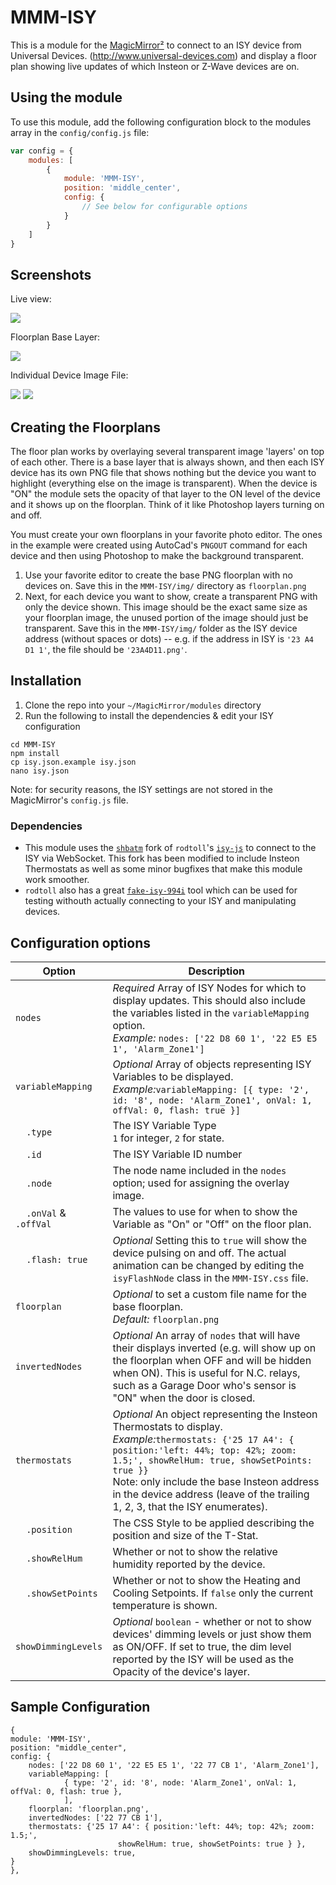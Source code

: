 # MMM-ISY

This is a module for the [MagicMirror²](https://github.com/MichMich/MagicMirror/) to connect to an ISY device from Universal Devices. (http://www.universal-devices.com) and display a floor plan showing live updates of which Insteon or Z-Wave devices are on.

## Using the module

To use this module, add the following configuration block to the modules array in the `config/config.js` file:
```js
var config = {
    modules: [
        {
            module: 'MMM-ISY',
            position: 'middle_center',
            config: {
                // See below for configurable options
            }
        }
    ]
}
```

## Screenshots
Live view:

![](https://github.com/shbatm/isy-js/tree/master/screenshots/floorplan_preview.png)

Floorplan Base Layer:

![](https://github.com/shbatm/isy-js/tree/master/screenshots/floorplan.png)

Individual Device Image File:

![](https://github.com/shbatm/isy-js/tree/master/screenshots/22D8601.png) ![](https://github.com/shbatm/isy-js/tree/master/screenshots/22D8601_background.png)

## Creating the Floorplans
The floor plan works by overlaying several transparent image 'layers' on top of each other.  There is a base layer that is always shown, and then each ISY device has its own PNG file that shows nothing but the device you want to highlight (everything else on the image is transparent).  When the device is "ON" the module sets the opacity of that layer to the ON level of the device and it shows up on the floorplan.  Think of it like Photoshop layers turning on and off.

You must create your own floorplans in your favorite photo editor.  The ones in the example were created using AutoCad's `PNGOUT` command for each device and then using Photoshop to make the background transparent.

1. Use your favorite editor to create the base PNG floorplan with no devices on. Save this in the `MMM-ISY/img/` directory as `floorplan.png`
2. Next, for each device you want to show, create a transparent PNG with only the device shown. This image should be the exact same size as your floorplan image, the unused portion of the image should just be transparent.  Save this in the `MMM-ISY/img/` folder as the ISY device address (without spaces or dots) -- e.g. if the address in ISY is `'23 A4 D1 1'`, the file should be `'23A4D11.png'`.

## Installation

1. Clone the repo into your `~/MagicMirror/modules` directory
2. Run the following to install the dependencies & edit your ISY configuration
```
cd MMM-ISY
npm install
cp isy.json.example isy.json
nano isy.json
```
Note: for security reasons, the ISY settings are not stored in the MagicMirror's `config.js` file.

### Dependencies
- This module uses the [`shbatm`](https://github.com/shbatm/isy-js) fork of `rodtoll`'s [`isy-js`](https://github.com/rodtoll/isy-js) to connect to the ISY via WebSocket. This fork has been modified to include Insteon Thermostats as well as some minor bugfixes that make this module work smoother. 
- `rodtoll` also has a great [`fake-isy-994i`](https://github.com/rodtoll/fake-isy-994i/) tool which can be used for testing withouth actually connecting to your ISY and manipulating devices.

## Configuration options

| Option           | Description
|----------------- |-----------
| `nodes`        | *Required* Array of ISY Nodes for which to display updates.  This should also include the variables listed in the `variableMapping` option.<br />*Example:* `nodes: ['22 D8 60 1', '22 E5 E5 1', 'Alarm_Zone1']`
| `variableMapping`        | *Optional* Array of objects representing ISY Variables to be displayed.<br>*Example:*`variableMapping: [{ type: '2', id: '8', node: 'Alarm_Zone1', onVal: 1, offVal: 0, flash: true }]`
| &nbsp;&nbsp;&nbsp;&nbsp;`.type` | The ISY Variable Type<br />`1` for integer, `2` for state.
| &nbsp;&nbsp;&nbsp;&nbsp;`.id` | The ISY Variable ID number
| &nbsp;&nbsp;&nbsp;&nbsp;`.node` | The node name included in the `nodes` option; used for assigning the overlay image.
| &nbsp;&nbsp;&nbsp;&nbsp;`.onVal` & `.offVal` | The values to use for when to show the Variable as "On" or "Off" on the floor plan.
| &nbsp;&nbsp;&nbsp;&nbsp;`.flash: true` | *Optional* Setting this to `true` will show the device pulsing on and off. The actual animation can be changed by editing the `isyFlashNode` class in the `MMM-ISY.css` file.
| `floorplan` | *Optional* to set a custom file name for the base floorplan.<br/>*Default:* `floorplan.png`
| `invertedNodes` | *Optional* An array of `nodes` that will have their displays inverted (e.g. will show up on the floorplan when OFF and will be hidden when ON). This is useful for N.C. relays, such as a Garage Door who's sensor is "ON" when the door is closed.
| `thermostats` | *Optional* An object representing the Insteon Thermostats to display.<br />*Example:*`thermostats: {'25 17 A4': { position:'left: 44%; top: 42%; zoom: 1.5;', showRelHum: true, showSetPoints: true }}`<br />Note: only include the base Insteon address in the device address (leave of the trailing 1, 2, 3, that the ISY enumerates).
| &nbsp;&nbsp;&nbsp;&nbsp;`.position` | The CSS Style to be applied describing the position and size of the T-Stat.
| &nbsp;&nbsp;&nbsp;&nbsp;`.showRelHum` | Whether or not to show the relative humidity reported by the device.
| &nbsp;&nbsp;&nbsp;&nbsp;`.showSetPoints` | Whether or not to show the Heating and Cooling Setpoints. If `false` only the current temperature is shown.
| `showDimmingLevels` | *Optional* `boolean` - whether or not to show devices' dimming levels or just show them as ON/OFF.  If set to true, the dim level reported by the ISY will be used as the Opacity of the device's layer.

## Sample Configuration
```
{
module: 'MMM-ISY',
position: "middle_center",
config: {
    nodes: ['22 D8 60 1', '22 E5 E5 1', '22 77 CB 1', 'Alarm_Zone1'],
    variableMapping: [ 
            { type: '2', id: '8', node: 'Alarm_Zone1', onVal: 1, offVal: 0, flash: true },
            ],
    floorplan: 'floorplan.png',
    invertedNodes: ['22 77 CB 1'],
    thermostats: {'25 17 A4': { position:'left: 44%; top: 42%; zoom: 1.5;', 
                        showRelHum: true, showSetPoints: true } },
    showDimmingLevels: true,
}
},
```
